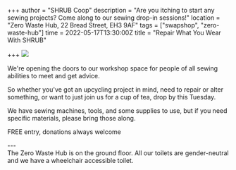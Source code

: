 +++
author = "SHRUB Coop"
description = "Are you itching to start any sewing projects? Come along to our sewing drop-in sessions!"
location = "Zero Waste Hub, 22 Bread Street, EH3 9AF"
tags = ["swapshop", "zero-waste-hub"]
time = 2022-05-17T13:30:00Z
title = "Repair What You Wear With SHRUB"

+++
![](https://res.cloudinary.com/shrub-co-op/image/upload/v1637237913/shrubcoop.org/media/IMG_7913_mmvgul.jpg)

We're opening the doors to our workshop space for people of all sewing abilities to meet and get advice.

So whether you've got an upcycling project in mind, need to repair or alter something, or want to just join us for a cup of tea, drop by this Tuesday.

We have sewing machines, tools, and some supplies to use, but if you need specific materials, please bring those along.

FREE entry, donations always welcome

\---  
The Zero Waste Hub is on the ground floor. All our toilets are gender-neutral and we have a wheelchair accessible toilet.